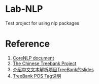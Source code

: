 # Lab-NLP
Test project for using nlp packages



# Reference
1. <a href="http://stanfordnlp.github.io/CoreNLP/annotators.html">CoreNLP document</a>
2. <a href="http://www.cs.brandeis.edu/~clp/ctb/">The Chinese Treebank Project</a>
3. <a href="http://www.cs.brandeis.edu/~xuen/talks/tlt-12012012.pdf">介绍中文文本解析项目TreeBank的slides</a>
4. <a href="http://www.cs.brandeis.edu/~clp/ctb/posguide.3rd.ch.pdf">TreeBank POS Tag说明</a>